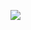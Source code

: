 ![](http://github-profile-summary-cards.vercel.app/api/cards/profile-details?username=YukiToTama&theme=gruvbox)
